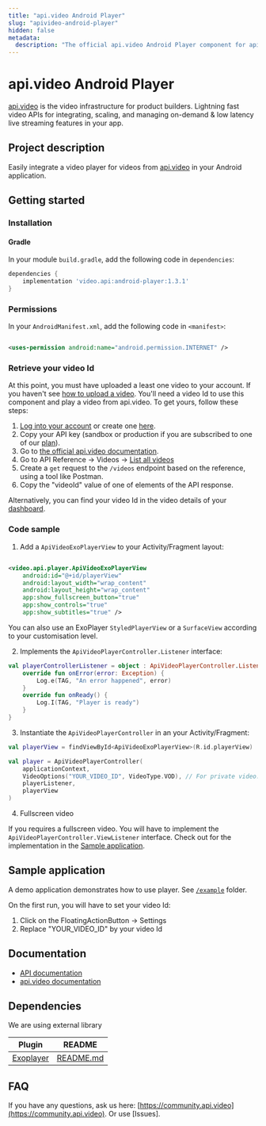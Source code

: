 ```yaml
---
title: "api.video Android Player"
slug: "apivideo-android-player"
hidden: false
metadata: 
  description: "The official api.video Android Player component for api.video. [api.video](https://api.video/) is the video infrastructure for product builders. Lightning fast video APIs for integrating, scaling, and managing on-demand & low latency live streaming features in your app."
---
```


# api.video Android Player

[api.video](https://api.video/) is the video infrastructure for product builders. Lightning fast
video APIs for integrating, scaling, and managing on-demand & low latency live streaming features in
your app.

## Project description

Easily integrate a video player for videos from [api.video](https://api.video/) in your Android
application.

## Getting started

### Installation

#### Gradle

In your module `build.gradle`, add the following code in `dependencies`:

```groovy
dependencies {
    implementation 'video.api:android-player:1.3.1'
}
```

### Permissions

In your `AndroidManifest.xml`, add the following code in `<manifest>`:

```xml

<uses-permission android:name="android.permission.INTERNET" />
```

### Retrieve your video Id

At this point, you must have uploaded a least one video to your account. If you haven't
see [how to upload a video](https://docs.api.video/vod/upload-a-video-regular-upload/). You'll need
a video Id to use this component and play a video from api.video. To get yours, follow these steps:

1. [Log into your account](https://dashboard.api.video/login) or create
   one [here](https://dashboard.api.video/register).
2. Copy your API key (sandbox or production if you are subscribed to one of
   our [plan](https://api.video/pricing)).
3. Go to [the official api.video documentation](https://docs.api.video/).
4. Go to API Reference -> Videos -> [List all videos](https://docs.api.video/reference/api/Videos#list-all-video-objects)
5. Create a `get` request to the `/videos` endpoint based on the reference, using a tool like Postman.
6. Copy the "videoId" value of one of elements of the API response.

Alternatively, you can find your video Id in the video details of
your [dashboard](https://dashboard.api.video).

### Code sample

1. Add a `ApiVideoExoPlayerView` to your Activity/Fragment layout:

```xml

<video.api.player.ApiVideoExoPlayerView
    android:id="@+id/playerView"
    android:layout_width="wrap_content"
    android:layout_height="wrap_content"
    app:show_fullscreen_button="true"
    app:show_controls="true"
    app:show_subtitles="true" />
```

You can also use an ExoPlayer `StyledPlayerView` or a `SurfaceView` according to your customisation level.

2. Implements the `ApiVideoPlayerController.Listener` interface:

```kotlin
val playerControllerListener = object : ApiVideoPlayerController.Listener {
    override fun onError(error: Exception) {
        Log.e(TAG, "An error happened", error)
    }
    override fun onReady() {
        Log.I(TAG, "Player is ready")
    }
}
```

3. Instantiate the `ApiVideoPlayerController` in an your Activity/Fragment:

```kotlin
val playerView = findViewById<ApiVideoExoPlayerView>(R.id.playerView)

val player = ApiVideoPlayerController(
    applicationContext,
    VideoOptions("YOUR_VIDEO_ID", VideoType.VOD), // For private video: VideoOptions("YOUR_VIDEO_ID", VideoType.VOD, "YOUR_PRIVATE_VIDEO_TOKEN")
    playerListener,
    playerView
)
```

4. Fullscreen video

If you requires a fullscreen video. You will have to implement the `ApiVideoPlayerController.ViewListener` interface.
Check out for the implementation in the [Sample application](#sample-application).

## Sample application

A demo application demonstrates how to use player.
See [`/example`](https://github.com/apivideo/api.video-android-player/tree/main/example)
folder.

On the first run, you will have to set your video Id:
1. Click on the FloatingActionButton -> Settings
2. Replace "YOUR_VIDEO_ID" by your video Id

## Documentation

* [API documentation](https://apivideo.github.io/api.video-android-player/)
* [api.video documentation](https://docs.api.video/)

## Dependencies

We are using external library

| Plugin                                           | README                                                  |
|--------------------------------------------------|---------------------------------------------------------|
| [Exoplayer](https://github.com/google/ExoPlayer) | [README.md](https://github.com/google/ExoPlayer#readme) |

## FAQ

If you have any questions, ask us here: [https://community.api.video](https://community.api.video).
Or use [Issues].